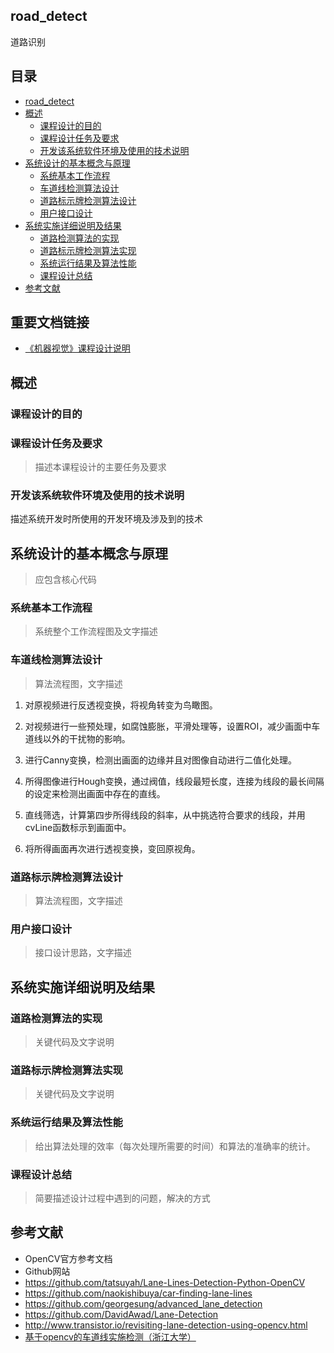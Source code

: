 road\_detect
------------
道路识别

目录
----
-   [road\_detect](#road_detect)
-   [概述](#概述)
    -   [课程设计的目的](#课程设计的目的)
    -   [课程设计任务及要求](#课程设计任务及要求)
    -   [开发该系统软件环境及使用的技术说明](#开发该系统软件环境及使用的技术说明)
-   [系统设计的基本概念与原理](#系统设计的基本概念与原理)
    -   [系统基本工作流程](#系统基本工作流程)
    -   [车道线检测算法设计](#车道线检测算法设计)
    -   [道路标示牌检测算法设计](#道路标示牌检测算法设计)
    -   [用户接口设计](#用户接口设计)
-   [系统实施详细说明及结果](#系统实施详细说明及结果)
    -   [道路检测算法的实现](#道路检测算法的实现)
    -   [道路标示牌检测算法实现](#道路标示牌检测算法实现)
    -   [系统运行结果及算法性能](#系统运行结果及算法性能)
    -   [课程设计总结](#课程设计总结)
-   [参考文献](#参考文献)

重要文档链接
-----------
- [《机器视觉》课程设计说明](docs)

概述
----

### 课程设计的目的

### 课程设计任务及要求

> 描述本课程设计的主要任务及要求

### 开发该系统软件环境及使用的技术说明

描述系统开发时所使用的开发环境及涉及到的技术

系统设计的基本概念与原理
------------------------

> 应包含核心代码

### 系统基本工作流程

> 系统整个工作流程图及文字描述

### 车道线检测算法设计

> 算法流程图，文字描述

1. 对原视频进行反透视变换，将视角转变为鸟瞰图。

2. 对视频进行一些预处理，如腐蚀膨胀，平滑处理等，设置ROI，减少画面中车道线以外的干扰物的影响。

3. 进行Canny变换，检测出画面的边缘并且对图像自动进行二值化处理。

4. 所得图像进行Hough变换，通过阀值，线段最短长度，连接为线段的最长间隔的设定来检测出画面中存在的直线。

5. 直线筛选，计算第四步所得线段的斜率，从中挑选符合要求的线段，并用cvLine函数标示到画面中。

6. 将所得画面再次进行透视变换，变回原视角。


### 道路标示牌检测算法设计

> 算法流程图，文字描述

### 用户接口设计

> 接口设计思路，文字描述

系统实施详细说明及结果
----------------------

### 道路检测算法的实现

> 关键代码及文字说明

### 道路标示牌检测算法实现

> 关键代码及文字说明

### 系统运行结果及算法性能

> 给出算法处理的效率（每次处理所需要的时间）和算法的准确率的统计。

### 课程设计总结

> 简要描述设计过程中遇到的问题，解决的方式

参考文献
--------
- OpenCV官方参考文档  
- Github网站  
- https://github.com/tatsuyah/Lane-Lines-Detection-Python-OpenCV  
- https://github.com/naokishibuya/car-finding-lane-lines  
- https://github.com/georgesung/advanced_lane_detection  
- https://github.com/DavidAwad/Lane-Detection  
- http://www.transistor.io/revisiting-lane-detection-using-opencv.html  
- [基于opencv的车道线实施检测（浙江大学）](https://wenku.baidu.com/view/a93bb15384254b35eefd34bd.html)
